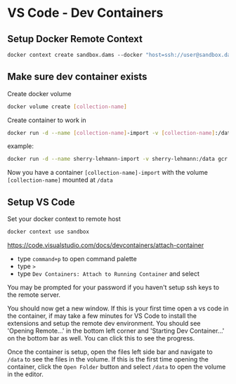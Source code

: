 # VS Code - Dev Containers

## Setup Docker Remote Context

```bash
docker context create sandbox.dams ‐‐docker "host=ssh://user@sandbox.dams.library.ucdavis.edu"
```

## Make sure dev container exists

Create docker volume

```bash
docker volume create [collection-name]
```

Create container to work in

```bash
docker run -d --name [collection-name]-import -v [collection-name]:/data gcr.io/ucdlib-pubreg/dams-base-service:sandbox bash -c "tail -f /dev/null"
```

example:

```bash
docker run -d --name sherry-lehmann-import -v sherry-lehmann:/data gcr.io/ucdlib-pubreg/dams-base-service:sandbox bash -c "tail -f /dev/null"
```

Now you have a container `[collection-name]-import` with the volume `[collection-name]` mounted at `/data`

## Setup VS Code

Set your docker context to remote host

```bash
docker context use sandbox
```

https://code.visualstudio.com/docs/devcontainers/attach-container

 - type `command+p` to open command palette
 - type `>`
 - type `Dev Containers: Attach to Running Container` and select

You may be prompted for your password if you haven't setup ssh keys to the remote server.

You should now get a new window.  If this is your first time open a vs code in the container, if may take a few minutes for VS Code to install the extensions and setup the remote dev environment.  You should see 'Opening Remote...' in the bottom left corner and 'Starting Dev Container...' on the bottom bar as well.  You can click this to see the progress.

Once the container is setup, open the files left side bar and navigate to `/data` to see the files in the volume.  If this is the first time opening the container, click the `Open Folder` button and select `/data` to open the volume in the editor.

